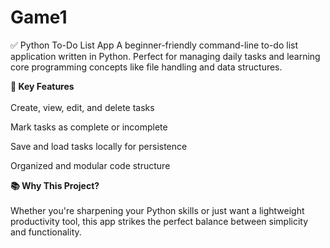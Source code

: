 # Game1
✅ Python To-Do List App
A beginner-friendly command-line to-do list application written in Python. Perfect for managing daily tasks and learning core programming concepts like file handling and data structures.

<b>🔧 Key Features </b>
<br><br>
Create, view, edit, and delete tasks

Mark tasks as complete or incomplete

Save and load tasks locally for persistence

Organized and modular code structure


<b>📚 Why This Project?</b>
<br><br>
Whether you're sharpening your Python skills or just want a lightweight productivity tool, this app strikes the perfect balance between simplicity and functionality.
